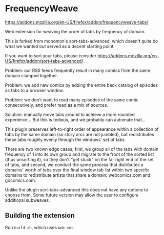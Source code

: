# FrequencyWeave

https://addons.mozilla.org/en-US/firefox/addon/frequencyweave-tabs/

Web extension for weaving the order of tabs by frequency of domain.

This is forked from monomon's sort-tabs-advanced, which doesn't quite do what we wanted but served as a decent starting point.

If you want to sort your tabs, please consider https://addons.mozilla.org/en-US/firefox/addon/sort-tabs-advanced/ .

Problem: our RSS feeds frequently result in many comics from the same domain clumped together.

Problem: we add new comics by adding the entire back catalog of episodes as tabs to a browser window.

Problem: we don't want to read many episodes of the same comic consecutively, and prefer read as a mix of sources.

Solution: manually move tabs around to achieve a more rounded experience...   But this is tedious, and we probably can automate that...

This plugin preserves left-to-right order of appearance within a collection of tabs by the same domain (so story arcs are not jumbled), but redistributes these tabs roughly evenly through the windows' set of tabs.

There are two known edge cases; first, we group all of the tabs with domain frequency of 1 into its own group and migrate to the front of the sorted list (thus unsorting it), so they don't "get stuck" on the far right end of the set of tabs, and second, we conduct the same process that distributes a domains' worth of tabs over the final window tab list within two specific domains to redistribute artists that share a domain: webcomics.com and gocomics.com.

Unlike the plugin sort-tabs-advanced this does not have any options to choose from.  Some future version may allow the user to configure additional subweaves.

## Building the extension

Run `build.sh`, which uses `web-ext`.
